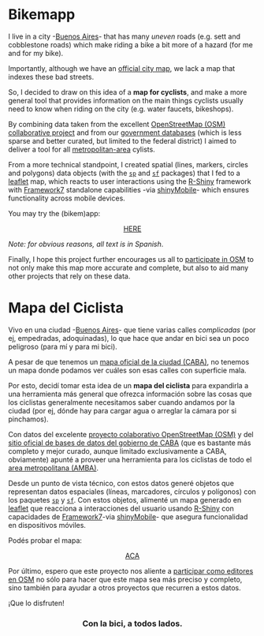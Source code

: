 # Bikemapp 

 I live in a city -[Buenos Aires](https://en.wikipedia.org/wiki/Buenos_Aires)- that has many *uneven* roads (e.g. sett and cobblestone roads) which make riding a bike a bit more of a hazard (for me and for my bike).
 
 Importantly, although we have an [official city map](https://mapa.buenosaires.gob.ar/v4/mapas/?lat=-34.620000&lng=-58.440000&zl=12&modo=transporte&map=red_de_ciclovias), we lack a map that indexes these bad streets. 
 
 So, I decided to draw on this idea of a **map for cyclists**, and make a more general tool that provides information on the main things cyclists usually need to know when riding on the city (e.g. water faucets, bikeshops).

 By combining data taken from the excellent [OpenStreetMap (OSM) collaborative project](https://download.bbbike.org/osm/bbbike/BuenosAires/) and from our [government databases](https://usig.buenosaires.gob.ar/) (which is less sparse and better curated, but limited to the federal district) I aimed to deliver a tool for all [metropolitan-area](https://es.wikipedia.org/wiki/Gran_Buenos_Aires#Regi%C3%B3n_Metropolitana_de_Buenos_Aires_(RMBA)) cylists.

From a more technical standpoint, I created spatial (lines, markers, circles and polygons) data objects (with the [`sp`](https://cran.r-project.org/web/packages/sp/index.html) and [`sf`](https://cran.r-project.org/web/packages/sf/index.html) packages) that I fed to a [leaflet](https://cran.r-project.org/web/packages/leaflet/index.html) map, which reacts to user interactions using the [R-Shiny](https://cran.r-project.org/web/packages/shiny/index.html) framework with [Framework7](https://framework7.io/) standalone capabilities -via [shinyMobile](https://cran.r-project.org/web/packages/shinyMobile/index.html)- which ensures functionality across mobile devices.

You may try the (bikem)app:

<p align="center">
   <a href="https://2exp3.shinyapps.io/mapa-ciclista/">HERE</a> 
</p>

*Note: for obvious reasons, all text is in Spanish*.

Finally, I hope this project further encourages us all to [participate in OSM](https://wiki.openstreetmap.org/wiki/Beginners%27_guide) to not only make this map more accurate and complete, but also to aid many other projects that rely on these data.


# Mapa del Ciclista

Vivo en una ciudad -[Buenos Aires](https://es.wikipedia.org/wiki/Buenos_Aires)- que tiene varias calles *complicadas* (por ej, empedradas, adoquinadas), lo que hace que andar en bici sea un poco peligroso (para mí y para mi bici).
 
 A pesar de que tenemos un [mapa oficial de la ciudad (CABA)](https://mapa.buenosaires.gob.ar/v4/mapas/?lat=-34.620000&lng=-58.440000&zl=12&modo=transporte&map=red_de_ciclovias), no tenemos un mapa donde podamos ver cuáles son esas calles con superficie mala.
 
 Por esto, decidí tomar esta idea de un **mapa del ciclista** para expandirla a una herramienta más general que ofrezca información sobre las cosas que los ciclistas generalmente necesitamos saber cuando andamos por la ciudad (por ej, dónde hay para cargar agua o arreglar la cámara por si pinchamos).

Con datos del excelente [proyecto colaborativo OpenStreetMap (OSM)](https://download.bbbike.org/osm/bbbike/BuenosAires/) y del [sitio oficial de bases de datos del gobierno de CABA](https://usig.buenosaires.gob.ar/)
(que es bastante más completo y mejor curado, aunque limitado exclusivamente a CABA, obviamente) apunté a proveer una herramienta para los ciclistas de todo el [area metropolitana (AMBA)](https://es.wikipedia.org/wiki/Gran_Buenos_Aires#Regi%C3%B3n_Metropolitana_de_Buenos_Aires_(RMBA)).

Desde un punto de vista técnico, con estos datos generé objetos que representan datos espaciales (líneas, marcadores, círculos y polígonos) con los paquetes [`sp`](https://cran.r-project.org/web/packages/sp/index.html) y [`sf`](https://cran.r-project.org/web/packages/sf/index.html). Con estos objetos, alimenté un mapa generado en [leaflet](https://cran.r-project.org/web/packages/leaflet/index.html) que reacciona a interacciones del usuario usando [R-Shiny](https://cran.r-project.org/web/packages/shiny/index.html) con capacidades de [Framework7](https://framework7.io/)-via [shinyMobile](https://cran.r-project.org/web/packages/shinyMobile/index.html)- que asegura funcionalidad en dispositivos móviles.

Podés probar el mapa:

<p align="center">
   <a href="https://2exp3.shinyapps.io/mapa-ciclista/">ACA</a> 
</p>

Por último, espero que este proyecto nos aliente a [participar como editores en OSM](https://wiki.openstreetmap.org/wiki/ES:Gu%C3%ADa_de_principiantes) no sólo para hacer que este mapa sea más preciso y completo, sino también para ayudar a otros proyectos que recurren a estos datos.

¡Que lo disfruten!

<h3 align="center">
Con la bici, a todos lados.
</h3>
